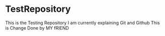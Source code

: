 # TestRepository
This is the Testing Repository
I am currently explaining Git and Github
This is Change Done by MY fRIEND